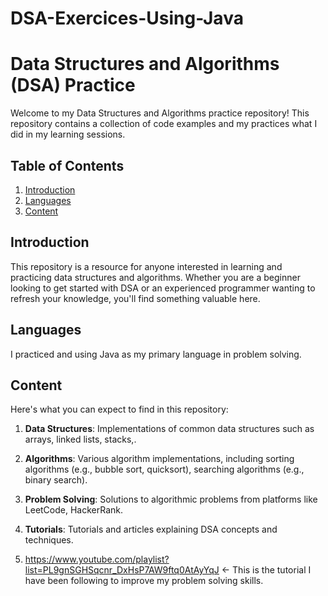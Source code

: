 # DSA-Exercices-Using-Java

# Data Structures and Algorithms (DSA) Practice

Welcome to my Data Structures and Algorithms practice repository! This repository contains a collection of code examples and my practices what I did in my learning sessions.

## Table of Contents

1. [Introduction](#introduction)
2. [Languages](#languages)
3. [Content](#content)

## Introduction

This repository is a resource for anyone interested in learning and practicing data structures and algorithms. Whether you are a beginner looking to get started with DSA or an experienced programmer wanting to refresh your knowledge, you'll find something valuable here.

## Languages

I practiced and using Java as my primary language in problem solving.

## Content

Here's what you can expect to find in this repository:

1. **Data Structures**: Implementations of common data structures such as arrays, linked lists, stacks,.

2. **Algorithms**: Various algorithm implementations, including sorting algorithms (e.g., bubble sort, quicksort), searching algorithms (e.g., binary search).

3. **Problem Solving**: Solutions to algorithmic problems from platforms like LeetCode, HackerRank.

4. **Tutorials**: Tutorials and articles explaining DSA concepts and techniques.
5. https://www.youtube.com/playlist?list=PL9gnSGHSqcnr_DxHsP7AW9ftq0AtAyYqJ  <- This is the tutorial I have been following to improve my problem solving skills.


